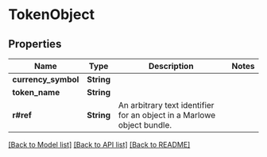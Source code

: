 # TokenObject

## Properties

Name | Type | Description | Notes
------------ | ------------- | ------------- | -------------
**currency_symbol** | **String** |  | 
**token_name** | **String** |  | 
**r#ref** | **String** | An arbitrary text identifier for an object in a Marlowe object bundle. | 

[[Back to Model list]](../README.md#documentation-for-models) [[Back to API list]](../README.md#documentation-for-api-endpoints) [[Back to README]](../README.md)


